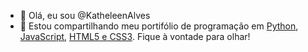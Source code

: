 - 👋 Olá, eu sou @KatheleenAlves
- 💞️ Estou compartilhando meu portifólio de programação em <a href="https://github.com/KatheleenAlves/python" target="blank">Python</a>, <a href="https://katheleenalves.github.io/javascript/"  target="blank">JavaScript</a>, <a href="https://katheleenalves.github.io/html-css/"  target="blank">HTML5 e CSS3</a>. Fique à vontade para olhar!


<!---
KatheleenAlves/KatheleenAlves is a ✨ special ✨ repository because its `README.md` (this file) appears on your GitHub profile.
You can click the Preview link to take a look at your changes.
--->
